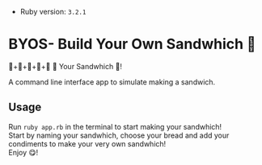 - Ruby version: `3.2.1`

# BYOS- Build Your Own Sandwhich 🥪

🥬+🥓+🍅+🍞+🥖 🟰 Your Sandwhich 🥪!
<br>

A command line interface app to simulate making a sandwich.

## Usage

Run `ruby app.rb` in the terminal to start making your sandwhich!
<br> Start by naming your sandwhich, choose your bread and add your condiments to make your very own sandwhich!
<br> Enjoy 😋!
